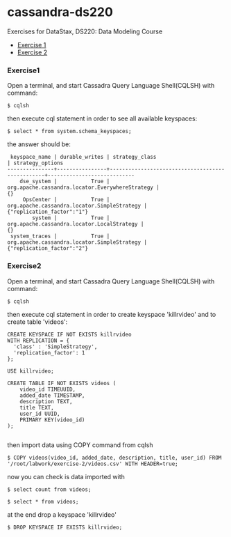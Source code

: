 # cassandra-ds220
Exercises for DataStax, DS220: Data Modeling Course

* [Exercise 1](#Exercise1)
* [Exercise 2](#Exercise2)


### <a id="Exercise1">Exercise1</a>

Open a terminal, and start Cassadra Query Language Shell(CQLSH) with command:

```
$ cqlsh
```

then execute cql statement in order to see all available keyspaces:

```
$ select * from system.schema_keyspaces;
```
the answer should be:

```
 keyspace_name | durable_writes | strategy_class                                  | strategy_options
---------------+----------------+-------------------------------------------------+----------------------------
    dse_system |           True | org.apache.cassandra.locator.EverywhereStrategy |                         {}
     OpsCenter |           True |     org.apache.cassandra.locator.SimpleStrategy | {"replication_factor":"1"}
        system |           True |      org.apache.cassandra.locator.LocalStrategy |                         {}
 system_traces |           True |     org.apache.cassandra.locator.SimpleStrategy | {"replication_factor":"2"}
```

### <a id="Exercise2">Exercise2</a>

Open a terminal, and start Cassadra Query Language Shell(CQLSH) with command:

```
$ cqlsh
```

then execute cql statement in order to create keyspace 'killrvideo' and to create table 'videos':

```
CREATE KEYSPACE IF NOT EXISTS killrvideo 
WITH REPLICATION = {
  'class' : 'SimpleStrategy',
  'replication_factor': 1
};

USE killrvideo;

CREATE TABLE IF NOT EXISTS videos (
    video_id TIMEUUID,
    added_date TIMESTAMP,
    description TEXT,
    title TEXT,
    user_id UUID,
    PRIMARY KEY(video_id)
);
 
```

then import data using COPY command from cqlsh 

```
$ COPY videos(video_id, added_date, description, title, user_id) FROM '/root/labwork/exercise-2/videos.csv' WITH HEADER=true;
```

now you can check is data imported with

```
$ select count from videos;

$ select * from videos;
```

at the end drop a keyspace 'killrvideo'

```
$ DROP KEYSPACE IF EXISTS killrvideo;
```



